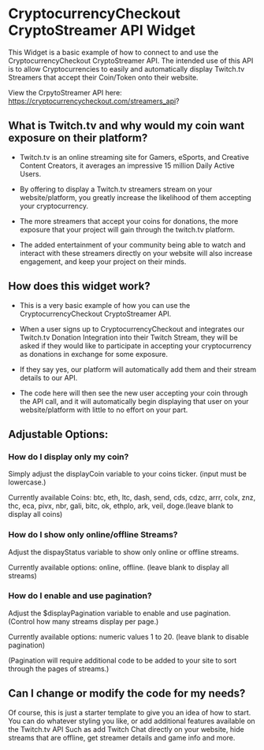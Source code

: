 # CryptocurrencyCheckout CryptoStreamer API Widget

This Widget is a basic example of how to connect to and use the CryptocurrencyCheckout CryptoStreamer API.
The intended use of this API is to allow Cryptocurrencies to easily and automatically display Twitch.tv Streamers that accept their Coin/Token onto their website.


View the CrpytoStreamer API here:
https://cryptocurrencycheckout.com/streamers_api?


## What is Twitch.tv and why would my coin want exposure on their platform?

* Twitch.tv is an online streaming site for Gamers, eSports, and Creative Content Creators, it averages an impressive 15 million Daily Active Users.

* By offering to display a Twitch.tv streamers stream on your website/platform, you greatly increase the likelihood of them accepting your cryptocurrency.

* The more streamers that accept your coins for donations, the more exposure that your project will gain through the twitch.tv platform.

* The added entertainment of your community being able to watch and interact with these streamers directly on your website will also increase engagement, and keep your project on their minds.




## How does this widget work?

* This is a very basic example of how you can use the CryptocurrencyCheckout CryptoStreamer API.


* When a user signs up to CryptocurrencyCheckout and integrates our Twitch.tv Donation Integration into their Twitch Stream, they will be asked if they would like to participate in accepting your cryptocurrency as donations in exchange for some exposure.


* If they say yes, our platform will automatically add them and their stream details to our API.


* The code here will then see the new user accepting your coin through the API call, and it will automatically begin displaying that user on your website/platform with little to no effort on your part.





## Adjustable Options:

### How do I display only my coin?
Simply adjust the displayCoin variable to your coins ticker. (input must be lowercase.)

Currently available Coins: btc, eth, ltc, dash, send, cds, cdzc, arrr, colx, znz, thc, eca, pivx, nbr, gali, bitc, ok, ethplo, ark, veil, doge.(leave blank to display all coins)


### How do I show only online/offline Streams?
Adjust the dispayStatus variable to show only online or offline streams.

Currently available options: online, offline. (leave blank to display all streams)


### How do I enable and use pagination?
Adjust the $displayPagination variable to enable and use pagination. (Control how many streams display per page.)

Currently available options: numeric values 1 to 20. (leave blank to disable pagination)

(Pagination will require additional code to be added to your site to sort through the pages of streams.)





## Can I change or modify the code for my needs?
Of course, this is just a starter template to give you an idea of how to start.
You can do whatever styling you like, or add additional features available on the Twitch.tv API
Such as add Twitch Chat directly on your website, hide streams that are offline, get streamer details and game info and more.
